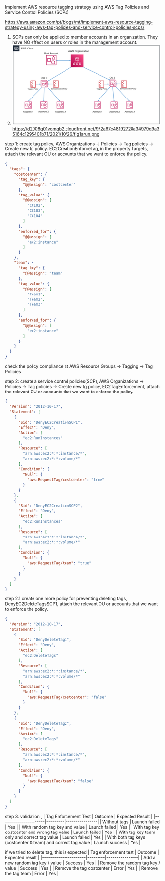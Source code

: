 Implement AWS resource tagging strategy using AWS Tag Policies and Service Control Policies (SCPs)

https://aws.amazon.com/pt/blogs/mt/implement-aws-resource-tagging-strategy-using-aws-tag-policies-and-service-control-policies-scps/

1. SCPs can only be applied to member accounts in an organization. They have NO effect on users or roles in the management account.
2. ![alt text](images/fig1arun.png "Title")
https://d2908q01vomqb2.cloudfront.net/972a67c48192728a34979d9a35164c1295401b71/2021/10/26/fig1arun.png

step 1: create tag policy, AWS Organizations -> Policies -> Tag policies -> Create new tg policy. EC2CreationEnforceTag, in the property Targets, attach the relevant OU or accounts that we want to enforce the policy.
```json
{
  "tags": {
    "costcenter": {
      "tag_key": {
        "@@assign": "costcenter"
      },
      "tag_value": {
        "@@assign": [
          "CC102",
          "CC103",
          "CC104"
        ]
      },
      "enforced_for": {
        "@@assign": [
          "ec2:instance"
        ]
      }
    },
    "team": {
      "tag_key": {
        "@@assign": "team"
      },
      "tag_value": {
        "@@assign": [
          "Team1",
          "Team2",
          "Team3"
        ]
      },
      "enforced_for": {
        "@@assign": [
          "ec2:instance"
        ]
      }
    }
  }
}
```

check the policy compliance at AWS Resource Groups -> Tagging -> Tag Policies

step 2: create a service control policies(SCP), AWS Organizations -> Policies -> Tag policies -> Create new tg policy, EC2TagEnforcement,  attach the relevant OU or accounts that we want to enforce the policy.
```json
{
  "Version": "2012-10-17",
  "Statement": [
    {
      "Sid": "DenyEC2CreationSCP1",
      "Effect": "Deny",
      "Action": [
        "ec2:RunInstances"
      ],
      "Resource": [
        "arn:aws:ec2:*:*:instance/*",
        "arn:aws:ec2:*:*:volume/*"
      ],
      "Condition": {
        "Null": {
          "aws:RequestTag/costcenter": "true"
        }
      }
    },
    {
      "Sid": "DenyEC2CreationSCP2",
      "Effect": "Deny",
      "Action": [
        "ec2:RunInstances"
      ],
      "Resource": [
        "arn:aws:ec2:*:*:instance/*",
        "arn:aws:ec2:*:*:volume/*"
      ],
      "Condition": {
        "Null": {
          "aws:RequestTag/team": "true"
        }
      }
    }
  ]
}
```

step 2.1 create one more policy for preventing deleting tags, DenyEC2DeleteTagsSCP1,  attach the relevant OU or accounts that we want to enforce the policy.
```json
{
  "Version": "2012-10-17",
  "Statement": [
    {
      "Sid": "DenyDeleteTag1",
      "Effect": "Deny",
      "Action": [
        "ec2:DeleteTags"
      ],
      "Resource": [
        "arn:aws:ec2:*:*:instance/*",
        "arn:aws:ec2:*:*:volume/*"
      ],
      "Condition": {
        "Null": {
          "aws:RequestTag/costcenter": "false"
        }
      }
    },
    {
      "Sid": "DenyDeleteTag2",
      "Effect": "Deny",
      "Action": [
        "ec2:DeleteTags"
      ],
      "Resource": [
        "arn:aws:ec2:*:*:instance/*",
        "arn:aws:ec2:*:*:volume/*"
      ],
      "Condition": {
        "Null": {
          "aws:RequestTag/team": "false"
        }
      }
    }
  ]
}
```

step 3. validation , 
| Tag Enforcement Test | Outcome | Expected Result |
|----------------------|---------|----------------|
| Without tags | Launch failed | Yes |
| With random tag key and value | Launch failed | Yes |
| With tag key costcenter and wrong tag value | Launch failed | Yes |
| With tag key team only and correct tag value | Launch failed | Yes |
| With both tag keys (costcenter & team) and correct tag value | Launch success | Yes |

if we tried to delete tag, this is expected
| Tag enforcement test | Outcome | Expected result |
|----------------------|---------|----------------|
| Add a new random tag key / value | Success | Yes |
| Remove the random tag key / value | Success | Yes |
| Remove the tag costcenter | Error | Yes |
| Remove the tag team | Error | Yes |
